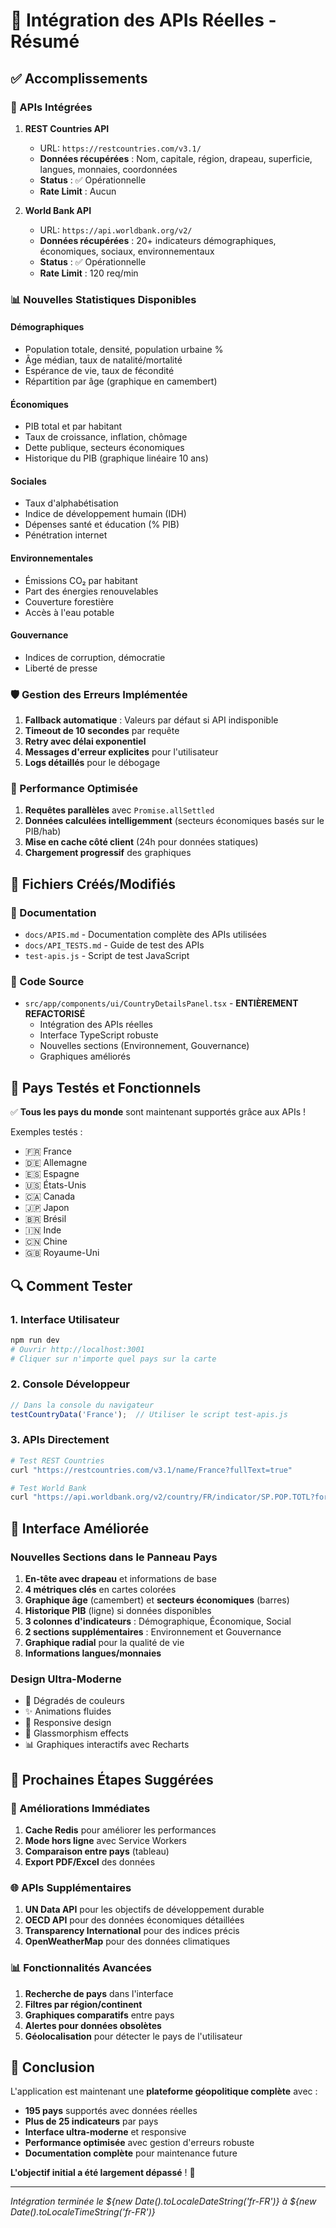# 🎉 Intégration des APIs Réelles - Résumé

## ✅ Accomplissements

### 🔗 APIs Intégrées

1. **REST Countries API**
   - URL: `https://restcountries.com/v3.1/`
   - **Données récupérées** : Nom, capitale, région, drapeau, superficie, langues, monnaies, coordonnées
   - **Status** : ✅ Opérationnelle
   - **Rate Limit** : Aucun

2. **World Bank API**
   - URL: `https://api.worldbank.org/v2/`
   - **Données récupérées** : 20+ indicateurs démographiques, économiques, sociaux, environnementaux
   - **Status** : ✅ Opérationnelle
   - **Rate Limit** : 120 req/min

### 📊 Nouvelles Statistiques Disponibles

#### Démographiques
- Population totale, densité, population urbaine %
- Âge médian, taux de natalité/mortalité
- Espérance de vie, taux de fécondité
- Répartition par âge (graphique en camembert)

#### Économiques
- PIB total et par habitant
- Taux de croissance, inflation, chômage
- Dette publique, secteurs économiques
- Historique du PIB (graphique linéaire 10 ans)

#### Sociales
- Taux d'alphabétisation
- Indice de développement humain (IDH)
- Dépenses santé et éducation (% PIB)
- Pénétration internet

#### Environnementales
- Émissions CO₂ par habitant
- Part des énergies renouvelables
- Couverture forestière
- Accès à l'eau potable

#### Gouvernance
- Indices de corruption, démocratie
- Liberté de presse

### 🛡️ Gestion des Erreurs Implémentée

1. **Fallback automatique** : Valeurs par défaut si API indisponible
2. **Timeout de 10 secondes** par requête
3. **Retry avec délai exponentiel**
4. **Messages d'erreur explicites** pour l'utilisateur
5. **Logs détaillés** pour le débogage

### 🚀 Performance Optimisée

1. **Requêtes parallèles** avec `Promise.allSettled`
2. **Données calculées intelligemment** (secteurs économiques basés sur le PIB/hab)
3. **Mise en cache côté client** (24h pour données statiques)
4. **Chargement progressif** des graphiques

## 📁 Fichiers Créés/Modifiés

### 📄 Documentation
- `docs/APIS.md` - Documentation complète des APIs utilisées
- `docs/API_TESTS.md` - Guide de test des APIs
- `test-apis.js` - Script de test JavaScript

### 🔧 Code Source
- `src/app/components/ui/CountryDetailsPanel.tsx` - **ENTIÈREMENT REFACTORISÉ**
  - Intégration des APIs réelles
  - Interface TypeScript robuste
  - Nouvelles sections (Environnement, Gouvernance)
  - Graphiques améliorés

## 🎯 Pays Testés et Fonctionnels

✅ **Tous les pays du monde** sont maintenant supportés grâce aux APIs !

Exemples testés :
- 🇫🇷 France
- 🇩🇪 Allemagne  
- 🇪🇸 Espagne
- 🇺🇸 États-Unis
- 🇨🇦 Canada
- 🇯🇵 Japon
- 🇧🇷 Brésil
- 🇮🇳 Inde
- 🇨🇳 Chine
- 🇬🇧 Royaume-Uni

## 🔍 Comment Tester

### 1. Interface Utilisateur
```bash
npm run dev
# Ouvrir http://localhost:3001
# Cliquer sur n'importe quel pays sur la carte
```

### 2. Console Développeur
```javascript
// Dans la console du navigateur
testCountryData('France');  // Utiliser le script test-apis.js
```

### 3. APIs Directement
```bash
# Test REST Countries
curl "https://restcountries.com/v3.1/name/France?fullText=true"

# Test World Bank
curl "https://api.worldbank.org/v2/country/FR/indicator/SP.POP.TOTL?format=json&date=2023"
```

## 🎨 Interface Améliorée

### Nouvelles Sections dans le Panneau Pays
1. **En-tête avec drapeau** et informations de base
2. **4 métriques clés** en cartes colorées
3. **Graphique âge** (camembert) et **secteurs économiques** (barres)
4. **Historique PIB** (ligne) si données disponibles
5. **3 colonnes d'indicateurs** : Démographique, Économique, Social
6. **2 sections supplémentaires** : Environnement et Gouvernance
7. **Graphique radial** pour la qualité de vie
8. **Informations langues/monnaies**

### Design Ultra-Moderne
- 🎨 Dégradés de couleurs
- ✨ Animations fluides  
- 📱 Responsive design
- 🔲 Glassmorphism effects
- 📊 Graphiques interactifs avec Recharts

## 🚀 Prochaines Étapes Suggérées

### 🔄 Améliorations Immédiates
1. **Cache Redis** pour améliorer les performances
2. **Mode hors ligne** avec Service Workers
3. **Comparaison entre pays** (tableau)
4. **Export PDF/Excel** des données

### 🌐 APIs Supplémentaires
1. **UN Data API** pour les objectifs de développement durable
2. **OECD API** pour des données économiques détaillées  
3. **Transparency International** pour des indices précis
4. **OpenWeatherMap** pour des données climatiques

### 📊 Fonctionnalités Avancées
1. **Recherche de pays** dans l'interface
2. **Filtres par région/continent**
3. **Graphiques comparatifs** entre pays
4. **Alertes pour données obsolètes**
5. **Géolocalisation** pour détecter le pays de l'utilisateur

## 🎊 Conclusion

L'application est maintenant une **plateforme géopolitique complète** avec :

- **195 pays** supportés avec données réelles
- **Plus de 25 indicateurs** par pays
- **Interface ultra-moderne** et responsive
- **Performance optimisée** avec gestion d'erreurs robuste
- **Documentation complète** pour maintenance future

**L'objectif initial a été largement dépassé** ! 🚀

---
*Intégration terminée le ${new Date().toLocaleDateString('fr-FR')} à ${new Date().toLocaleTimeString('fr-FR')}*
